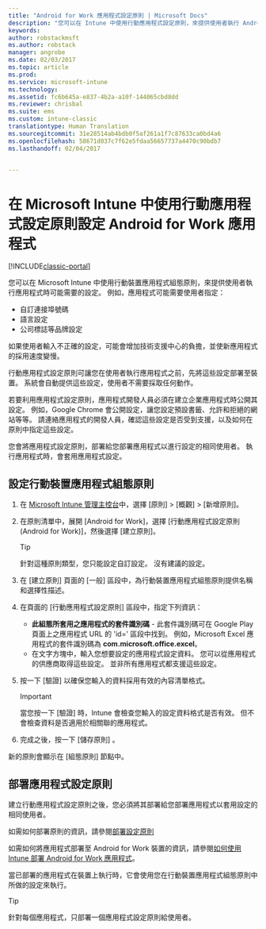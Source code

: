 ```yaml
---
title: "Android for Work 應用程式設定原則 | Microsoft Docs"
description: "您可以在 Intune 中使用行動應用程式設定原則，來提供使用者執行 Android for Work 應用程式時可能需要的設定。"
keywords: 
author: robstackmsft
ms.author: robstack
manager: angrobe
ms.date: 02/03/2017
ms.topic: article
ms.prod: 
ms.service: microsoft-intune
ms.technology: 
ms.assetid: fc6b645a-e837-4b2a-a10f-144065cbd8dd
ms.reviewer: chrisbal
ms.suite: ems
ms.custom: intune-classic
translationtype: Human Translation
ms.sourcegitcommit: 31e28514ab4bdb0f5af261a1f7c87633ca0bd4a6
ms.openlocfilehash: 58671d037c7f62e5fdaa56657737a4470c90bdb7
ms.lasthandoff: 02/04/2017


---
```


# <a name="configure-android-for-work-apps-with-mobile-app-configuration-policies-in-microsoft-intune"></a>在 Microsoft Intune 中使用行動應用程式設定原則設定 Android for Work 應用程式

[!INCLUDE[classic-portal](../includes/classic-portal.md)]

您可以在 Microsoft Intune 中使用行動裝置應用程式組態原則，來提供使用者執行應用程式時可能需要的設定。 例如，應用程式可能需要使用者指定：

-   自訂連接埠號碼
-   語言設定
-   公司標誌等品牌設定

如果使用者輸入不正確的設定，可能會增加技術支援中心的負擔，並使新應用程式的採用速度變慢。

行動應用程式設定原則可讓您在使用者執行應用程式之前，先將這些設定部署至裝置。 系統會自動提供這些設定，使用者不需要採取任何動作。

若要利用應用程式設定原則，應用程式開發人員必須在建立企業應用程式時公開其設定。 例如，Google Chrome 會公開設定，讓您設定預設書籤、允許和拒絕的網站等等。 請連絡應用程式的開發人員，確認這些設定是否受到支援，以及如何在原則中指定這些設定。

您會將應用程式設定原則，部署給您部署應用程式以進行設定的相同使用者。 執行應用程式時，會套用應用程式設定。

## <a name="configure-a-mobile-app-configuration-policy"></a>設定行動裝置應用程式組態原則

1.  在 [Microsoft Intune 管理主控台](https://manage.microsoft.com)中，選擇 [原則] &gt; [概觀] &gt; [新增原則]。

2.  在原則清單中，展開 [Android for Work]，選擇 [行動應用程式設定原則 (Android for Work)]，然後選擇 [建立原則]。

    > [!TIP]
    > 針對這種原則類型，您只能設定自訂設定。 沒有建議的設定。

3.  在 [建立原則] 頁面的 [一般] 區段中，為行動裝置應用程式組態原則提供名稱和選擇性描述。

4. 在頁面的 [行動應用程式設定原則] 區段中，指定下列資訊：
    - **此組態所套用之應用程式的套件識別碼** - 此套件識別碼可在 Google Play 頁面上之應用程式 URL 的 'id=' 區段中找到。 例如，Microsoft Excel 應用程式的套件識別碼為 **com.microsoft.office.excel**。
    - 在文字方塊中，輸入您想要設定的應用程式設定資料。 您可以從應用程式的供應商取得這些設定。 並非所有應用程式都支援這些設定。
5.  按一下 [驗證] 以確保您輸入的資料採用有效的內容清單格式。

    > [!IMPORTANT]
    > 當您按一下 [驗證] 時，Intune 會檢查您輸入的設定資料格式是否有效。 但不會檢查資料是否適用於相關聯的應用程式。

6.  完成之後，按一下 [儲存原則] 。

新的原則會顯示在 [組態原則]  節點中。


## <a name="deploy-the-app-configuration-policy"></a>部署應用程式設定原則
建立行動應用程式設定原則之後，您必須將其部署給您部署應用程式以套用設定的相同使用者。

如需如何部署原則的資訊，請參閱[部署設定原則](/intune/deploy-use/manage-settings-and-features-on-your-devices-with-microsoft-intune-policies#deploy-a-configuration-policy)

如需如何將應用程式部署至 Android for Work 裝置的資訊，請參閱[如何使用 Intune 部署 Android for Work 應用程式](android-for-work-apps.md)。

當已部署的應用程式在裝置上執行時，它會使用您在行動裝置應用程式組態原則中所做的設定來執行。

> [!TIP]
> 針對每個應用程式，只部署一個應用程式設定原則給使用者。

